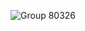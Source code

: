 ![Group 80326](https://github.com/AKogut91/TabBarsSwiftUI/assets/22193289/15042595-6978-415e-ae92-a122346fb7b4)
